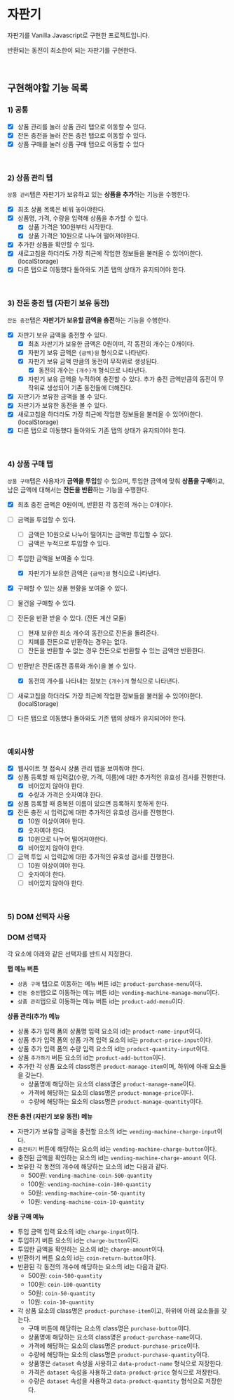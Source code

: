 # 자판기

자판기를 Vanilla Javascript로 구현한 프로젝트입니다.

반환되는 동전이 최소한이 되는 자판기를 구현한다.

<br>

## 구현해야할 기능 목록

### 1) 공통

- [x] 상품 관리를 눌러 상품 관리 탭으로 이동할 수 있다.
- [x] 잔돈 충전을 눌러 잔돈 충전 탭으로 이동할 수 있다.
- [x] 상품 구매를 눌러 상품 구매 탭으로 이동할 수 있다

<br>

### 2) 상품 관리 탭

`상품 관리`탭은 자판기가 보유하고 있는 **상품을 추가**하는 기능을 수행한다.

- [x] 최초 상품 목록은 비워 놓아야한다.
- [x] 상품명, 가격, 수량을 입력해 상품을 추가할 수 있다.
  - [x] 상품 가격은 100원부터 시작한다.
  - [x] 상품 가격은 10원으로 나누어 떨어져야한다.
- [x] 추가한 상품을 확인할 수 있다.
- [x] 새로고침을 하더라도 가장 최근에 작업한 정보들을 불러올 수 있어야한다. (localStorage)
- [x] 다른 탭으로 이동했다 돌아와도 기존 탭의 상태가 유지되어야 한다.

<br>

### 3) 잔돈 충전 탭 (자판기 보유 동전)

`잔돈 충전`탭은 **자판기가 보유할 금액을 충전**하는 기능을 수행한다.

- [x] 자판기 보유 금액을 충전할 수 있다.
  - [x] 최초 자판기가 보유한 금액은 0원이며, 각 동전의 개수는 0개이다.
  - [x] 자판기 보유 금액은 `{금액}원` 형식으로 나타낸다.
  - [x] 자판기 보유 금액 만큼의 동전이 무작위로 생성된다.
    - [x] 동전의 개수는 `{개수}개` 형식으로 나타낸다.
  - [x] 자판기 보유 금액을 누적하여 충전할 수 있다. 추가 충전 금액만큼의 동전이 무작위로 생성되어 기존 동전들에 더해진다.
- [x] 자판기가 보유한 금액을 볼 수 있다.
- [x] 자판기가 보유한 동전을 볼 수 있다.
- [x] 새로고침을 하더라도 가장 최근에 작업한 정보들을 불러올 수 있어야한다. (localStorage)
- [x] 다른 탭으로 이동했다 돌아와도 기존 탭의 상태가 유지되어야 한다.

<br>

### 4) 상품 구매 탭

`상품 구매`탭은 사용자가 **금액을 투입**할 수 있으며, 투입한 금액에 맞춰 **상품을 구매**하고, 남은 금액에 대해서는 **잔돈을 반환**하는 기능을 수행한다.

- [x] 최초 충전 금액은 0원이며, 반환된 각 동전의 개수는 0개이다.

- [ ] 금액을 투입할 수 있다.
  - [ ] 금액은 10원으로 나누어 떨어지는 금액만 투입할 수 있다.
  - [ ] 금액은 누적으로 투입할 수 있다.
- [ ] 투입한 금액을 보여줄 수 있다.
  - [x] 자판기가 보유한 금액은 `{금액}원` 형식으로 나타낸다.
- [x] 구매할 수 있는 상품 현황을 보여줄 수 있다.
- [ ] 물건을 구매할 수 있다.
- [ ] 잔돈을 반환 받을 수 있다. (잔돈 계산 모듈)
  - [ ] 현재 보유한 최소 개수의 동전으로 잔돈을 돌려준다.
  - [ ] 지폐를 잔돈으로 반환하는 경우는 없다.
  - [ ] 잔돈을 반환할 수 없는 경우 잔돈으로 반환할 수 있는 금액만 반환한다.
- [ ] 반환받은 잔돈(동전 종류와 개수)을 볼 수 있다.
  - [x] 동전의 개수를 나타내는 정보는 `{개수}개` 형식으로 나타낸다.
- [ ] 새로고침을 하더라도 가장 최근에 작업한 정보들을 불러올 수 있어야한다. (localStorage)
- [ ] 다른 탭으로 이동했다 돌아와도 기존 탭의 상태가 유지되어야 한다.

<br>

### 예외사항

- [x] 웹사이트 첫 접속시 상품 관리 탭을 보여줘야 한다.
- [x] 상품 등록할 때 입력값(수량, 가격, 이름)에 대한 추가적인 유효성 검사를 진행한다.
  - [x] 비어있지 않아야 한다.
  - [x] 수량과 가격은 숫자여야 한다.
- [x] 상품 등록할 때 중복된 이름이 있으면 등록하지 못하게 한다.
- [x] 잔돈 충전 시 입력값에 대한 추가적인 유효성 검사를 진행한다.
  - [x] 10원 이상이여야 한다.
  - [x] 숫자여야 한다.
  - [x] 10원으로 나누어 떨어져야한다.
  - [x] 비어있지 않아야 한다.
- [ ] 금액 투입 시 입력값에 대한 추가적인 유효성 검사를 진행한다.
  - [ ] 10원 이상이여야 한다.
  - [ ] 숫자여야 한다.
  - [ ] 비어있지 않아야 한다.

<br>

### 5) DOM 선택자 사용

### DOM 선택자

각 요소에 아래와 같은 선택자를 반드시 지정한다.

**탭 메뉴 버튼**

- `상품 구매` 탭으로 이동하는 메뉴 버튼 id는 `product-purchase-menu`이다.
- `잔돈 충전`탭으로 이동하는 메뉴 버튼 id는 `vending-machine-manage-menu`이다.
- `상품 관리`탭으로 이동하는 메뉴 버튼 id는 `product-add-menu`이다.

**상품 관리(추가) 메뉴**

- 상품 추가 입력 폼의 상품명 입력 요소의 id는 `product-name-input`이다.
- 상품 추가 입력 폼의 상품 가격 입력 요소의 id는 `product-price-input`이다.
- 상품 추가 입력 폼의 수량 입력 요소의 id는 `product-quantity-input`이다.
- 상품 `추가하기` 버튼 요소의 id는 `product-add-button`이다.
- 추가한 각 상품 요소의 class명은 `product-manage-item`이며, 하위에 아래 요소들을 갖는다.
  - 상품명에 해당하는 요소의 class명은 `product-manage-name`이다.
  - 가격에 해당하는 요소의 class명은 `product-manage-price`이다.
  - 수량에 해당하는 요소의 class명은 `product-manage-quantity`이다.

**잔돈 충전 (자판기 보유 동전) 메뉴**

- 자판기가 보유할 금액을 충전할 요소의 id는 `vending-machine-charge-input`이다.
- `충전하기` 버튼에 해당하는 요소의 id는 `vending-machine-charge-button`이다.
- 충전된 금액을 확인하는 요소의 id는 `vending-machine-charge-amount` 이다.
- 보유한 각 동전의 개수에 해당하는 요소의 id는 다음과 같다.
  - 500원: `vending-machine-coin-500-quantity`
  - 100원: `vending-machine-coin-100-quantity`
  - 50원: `vending-machine-coin-50-quantity`
  - 10원: `vending-machine-coin-10-quantity`

**상품 구매 메뉴**

- 투입 금액 입력 요소의 id는 `charge-input`이다.
- 투입하기 버튼 요소의 id는 `charge-button`이다.
- 투입한 금액을 확인하는 요소의 id는 `charge-amount`이다.
- 반환하기 버튼 요소의 id는 `coin-return-button`이다.
- 반환된 각 동전의 개수에 해당하는 요소의 id는 다음과 같다.
  - 500원: `coin-500-quantity`
  - 100원: `coin-100-quantity`
  - 50원: `coin-50-quantity`
  - 10원: `coin-10-quantity`
- 각 상품 요소의 class명은 `product-purchase-item`이고, 하위에 아래 요소들을 갖는다.
  - 구매 버튼에 해당하는 요소의 class명은 `purchase-button`이다.
  - 상품명에 해당하는 요소의 class명은 `product-purchase-name`이다.
  - 가격에 해당하는 요소의 class명은 `product-purchase-price`이다.
  - 수량에 해당하는 요소의 class명은 `product-purchase-quantity`이다.
  - 상품명은 `dataset` 속성을 사용하고 `data-product-name` 형식으로 저장한다.
  - 가격은 `dataset` 속성을 사용하고 `data-product-price` 형식으로 저장한다.
  - 수량은 `dataset` 속성을 사용하고 `data-product-quantity` 형식으로 저장한다.
